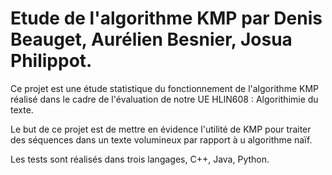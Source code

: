 # Etude de l'algorithme KMP par Denis Beauget, Aurélien Besnier, Josua Philippot.

Ce projet est une étude statistique du fonctionnement de l'algorithme KMP réalisé dans le cadre de l'évaluation de notre UE HLIN608 : Algorithimie du texte. 

Le but de ce projet est de mettre en évidence l'utilité de KMP pour traiter des séquences dans un texte volumineux par rapport à u algorithme naïf.

Les tests sont réalisés dans trois langages, C++, Java, Python.
